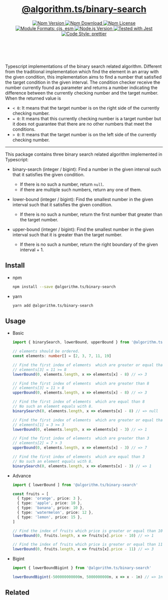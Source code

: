 <header>
  <h1 align="center">
    <a href="https://github.com/guanghechen/algorithm.ts/tree/@algorithm.ts/binary-search@4.0.3/packages/binary-search#readme">@algorithm.ts/binary-search</a>
  </h1>
  <div align="center">
    <a href="https://www.npmjs.com/package/@algorithm.ts/binary-search">
      <img
        alt="Npm Version"
        src="https://img.shields.io/npm/v/@algorithm.ts/binary-search.svg"
      />
    </a>
    <a href="https://www.npmjs.com/package/@algorithm.ts/binary-search">
      <img
        alt="Npm Download"
        src="https://img.shields.io/npm/dm/@algorithm.ts/binary-search.svg"
      />
    </a>
    <a href="https://www.npmjs.com/package/@algorithm.ts/binary-search">
      <img
        alt="Npm License"
        src="https://img.shields.io/npm/l/@algorithm.ts/binary-search.svg"
      />
    </a>
    <a href="#install">
      <img
        alt="Module Formats: cjs, esm"
        src="https://img.shields.io/badge/module_formats-cjs%2C%20esm-green.svg"
      />
    </a>
    <a href="https://github.com/nodejs/node">
      <img
        alt="Node.js Version"
        src="https://img.shields.io/node/v/@algorithm.ts/binary-search"
      />
    </a>
    <a href="https://github.com/facebook/jest">
      <img
        alt="Tested with Jest"
        src="https://img.shields.io/badge/tested_with-jest-9c465e.svg"
      />
    </a>
    <a href="https://github.com/prettier/prettier">
      <img
        alt="Code Style: prettier"
        src="https://img.shields.io/badge/code_style-prettier-ff69b4.svg?style=flat-square"
      />
    </a>
  </div>
</header>
<br/>

Typescript implementations of the binary search related algorithm. Different from the traditional
implementation which find the element in an array with the given condition, this implementation aims
to find a number that satisfied the target condition in the given interval. The condition checker
receive the number currently found as parameter and returns a number indicating the difference
between the currently checking number and the target number. When the returned value is

- `< 0`: It means that the target number is on the right side of the currently checking number.
- `= 0`: It means that this currently checking number is a target number but it does not guarantee
  that there are no other numbers that meet the conditions.
- `> 0`: It means that the target number is on the left side of the currently checking number.

---

This package contains three binary search related algorithm implemented in Typescript:

- binary-search (integer / bigint): Find a number in the given interval such that it satisfies the
  given condition.

  - If there is no such a number, return `null`.
  - if there are multiple such numbers, return any one of them.

- lower-bound (integer / bigint): Find the smallest number in the given interval such that it
  satisfies the given condition.

  - If there is no such a number, return the first number that greater than the target number.

- upper-bound (integer / bigint): Find the smallest number in the given interval such that it is
  greater than the target number.

  - If there is no such a number, return the right boundary of the given interval + 1.

## Install

- npm

  ```bash
  npm install --save @algorithm.ts/binary-search
  ```

- yarn

  ```bash
  yarn add @algorithm.ts/binary-search
  ```

## Usage

- Basic

  ```typescript
  import { binarySearch, lowerBound, upperBound } from '@algorithm.ts/binary-search'

  // elements should be ordered.
  const elements: number[] = [2, 3, 7, 11, 19]

  // Find the first index of elements  which are greater or equal than 8
  // elements[3] = 11 >= 8
  lowerBound(0, elements.length, x => elements[x] - 8) // => 3

  // Find the first index of elements  which are greater than 8
  // elements[3] = 11 > 8
  upperBound(0, elements.length, x => elements[x] - 8) // => 3

  // Find the first index of elements  which are equal than 8
  // No such an element equals with 8.
  binarySearch(0, elements.length, x => elements[x] - 8) // => null

  // Find the first index of elements  which are greater or equal than 3
  // elements[1] = 3 >= 3
  lowerBound(0, elements.length, x => elements[x] - 3) // => 1

  // Find the first index of elements  which are greater than 3
  // elements[2] = 7 > 3
  upperBound(0, elements.length, x => elements[x] - 3) // => 7

  // Find the first index of elements  which are equal than 3
  // No such an element equals with 8.
  binarySearch(0, elements.length, x => elements[x] - 3) // => 1
  ```

- Advance

  ```typescript
  import { lowerBound ] from '@algorithm.ts/binary-search'

  const fruits = [
    { type: 'orange', price: 3 },
    { type: 'apple', price: 10 },
    { type: 'banana', price: 10 },
    { type: 'watermelon', price: 12 },
    { type: 'lemon', price: 15 },
  ]

  // Find the index of fruits which price is greater or equal than 10
  lowerBound(0, fruits.length, x => fruits[x].price - 10) // => 1

  // Find the index of fruits which price is greater or equal than 11
  lowerBound(0, fruits.length, x => fruits[x].price - 11) // => 3
  ```

- Bigint

  ```typescript
  import { lowerBoundBigint } from '@algorithm.ts/binary-search'

  lowerBoundBigint(-500000000000n, 5000000000n, x => x - 1n) // => 1n
  ```

## Related

[homepage]:
  https://github.com/guanghechen/algorithm.ts/tree/@algorithm.ts/binary-search@4.0.3/packages/binary-search#readme

